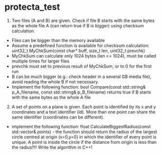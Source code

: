 # protecta_test


1. Two files (A and B) are given. Check if file B starts with the same bytes as the whole file A
(can return true if B is bigger) using checksum calculation.
- Files can be bigger than the memory available
- Assume a predefined function is available for checksum calculation: uint32_t
MyChkSum(const char* buff, size_t len, uint32_t prevchk)
- MyChkSum can calculate only 1024 bytes (len <= 1024), must be called
multiple times for larger files
- prevchk must set to previous result of MyChkSum, or to 0 for the first run
- B can be much bigger (e.g.: check header in a several GB media file), avoid reading
the whole B if not necessary.
- Implement the following function:
bool Compare(const std::string& p_A_filename, const std::string& p_B_filename)
returns true if B starts with the same bytes as the whole A file

2. A set of points on a plane is given. Each point is identified by its x and y coordinates and a
text identifier (id). More than one point can share the same identifier (coordinates can be
different).
- implement the following function:
float CalculateBiggestRadius(const std::vector<Point>& points) - the function should
return the radius of the largest circle centred at origin (x=0,y=0) in which the identifier
of every point is unique. A point is inside the circle if the distance from origin is
less than the radius!!!! Write the algorithm in C++!

